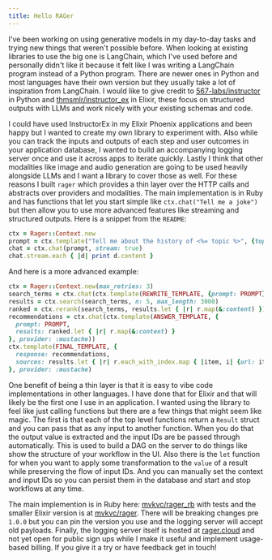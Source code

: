 ```yaml
---
title: Hello RAGer
---
```


I've been working on using generative models in my day-to-day tasks and trying new things that weren't possible before. When looking at existing libraries to use the big one is LangChain, which I've used before and personally didn't like it because it felt like I was writing a LangChain program instead of a Python program. There are newer ones in Python and most languages have their own version but they usually take a lot of inspiration from LangChain. I would like to give credit to [567-labs/instructor](https://github.com/567-labs/instructor) in Python and [thmsmlr/instructor_ex](https://github.com/thmsmlr/instructor_ex) in Elixir, these focus on structured outputs with LLMs and work nicely with your existing schemas and code.

I could have used InstructorEx in my Elixir Phoenix applications and been happy but I wanted to create my own library to experiment with. Also while you can track the inputs and outputs of each step and user outcomes in your application database, I wanted to build an accompanying logging server once and use it across apps to iterate quickly. Lastly I think that other modalities like image and audio generation are going to be used heavily alongside LLMs and I want a library to cover those as well. For these reasons I built `rager` which provides a thin layer over the HTTP calls and abstracts over providers and modalities. The main implementation is in Ruby and has functions that let you start simple like `ctx.chat("Tell me a joke")` but then allow you to use more advanced features like streaming and structured outputs. Here is a snippet from the `README`:

```ruby
ctx = Rager::Context.new
prompt = ctx.template("Tell me about the history of <%= topic %>", {topic: PROMPT})
chat = ctx.chat(prompt, stream: true)
chat.stream.each { |d| print d.content }
```

And here is a more advanced example:

```ruby
ctx = Rager::Context.new(max_retries: 3)
search_terms = ctx.chat(ctx.template(REWRITE_TEMPLATE, {prompt: PROMPT}, provider: :mustache))
results = ctx.search(search_terms, n: 5, max_length: 3000)
ranked = ctx.rerank(search_terms, results.let { |r| r.map(&:content) })
recommendations = ctx.chat(ctx.template(ANSWER_TEMPLATE, {
  prompt: PROMPT,
  results: ranked.let { |r| r.map(&:content) }
}, provider: :mustache))
ctx.template(FINAL_TEMPLATE, {
  response: recommendations,
  sources: results.let { |r| r.each_with_index.map { |item, i| {url: item.url, index: i + 1} } }
}, provider: :mustache)
```

One benefit of being a thin layer is that it is easy to vibe code implementations in other languages. I have done that for Elixir and that will likely be the first one I use in an application. I wanted using the library to feel like just calling functions but there are a few things that might seem like magic. The first is that each of the top level functions return a `Result` struct and you can pass that as any input to another function. When you do that the output value is extracted and the input IDs are be passed through automatically. This is used to build a DAG on the server to do things like show the structure of your workflow in the UI. Also there is the `let` function for when you want to apply some transformation to the `value` of a result while preserving the flow of input IDs. And you can manually set the context and input IDs so you can persist them in the database and start and stop workflows at any time.

The main implemention is in Ruby here: [mvkvc/rager_rb](https://github.come/mvkvc/rager_rb) with tests and the smaller Elixir version is at [mvkvc/rager](https://github.come/mvkvc/rager). There will be breaking changes pre `1.0.0` but you can pin the version you use and the logging server will accept old payloads. Finally, the logging server itself is hosted at [rager.cloud](https://rager.cloud) and not yet open for public sign ups while I make it useful and implement usage-based billing. If you give it a try or have feedback get in touch!
